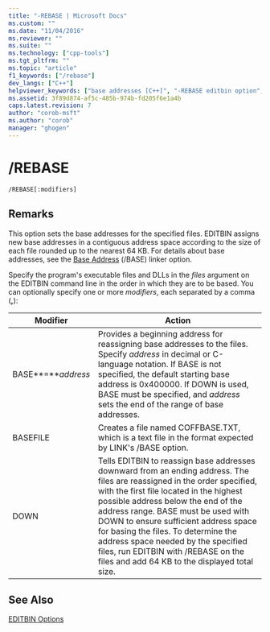 ```yaml
---
title: "-REBASE | Microsoft Docs"
ms.custom: ""
ms.date: "11/04/2016"
ms.reviewer: ""
ms.suite: ""
ms.technology: ["cpp-tools"]
ms.tgt_pltfrm: ""
ms.topic: "article"
f1_keywords: ["/rebase"]
dev_langs: ["C++"]
helpviewer_keywords: ["base addresses [C++]", "-REBASE editbin option", "REBASE editbin option", "DLLs [C++], linking", "executable files [C++], base address", "/REBASE editbin option [C++]"]
ms.assetid: 3f89d874-af5c-485b-974b-fd205f6e1a4b
caps.latest.revision: 7
author: "corob-msft"
ms.author: "corob"
manager: "ghogen"
---
```

# /REBASE
```  
/REBASE[:modifiers]  
```  
  
## Remarks  
 This option sets the base addresses for the specified files. EDITBIN assigns new base addresses in a contiguous address space according to the size of each file rounded up to the nearest 64 KB. For details about base addresses, see the [Base Address](../../build/reference/base-base-address.md) (/BASE) linker option.  
  
 Specify the program's executable files and DLLs in the *files* argument on the EDITBIN command line in the order in which they are to be based. You can optionally specify one or more *modifiers*, each separated by a comma (**,**):  
  
|Modifier|Action|  
|--------------|------------|  
|BASE**=***address*|Provides a beginning address for reassigning base addresses to the files. Specify *address* in decimal or C-language notation. If BASE is not specified, the default starting base address is 0x400000. If DOWN is used, BASE must be specified, and *address* sets the end of the range of base addresses.|  
|BASEFILE|Creates a file named COFFBASE.TXT, which is a text file in the format expected by LINK's /BASE option.|  
|DOWN|Tells EDITBIN to reassign base addresses downward from an ending address. The files are reassigned in the order specified, with the first file located in the highest possible address below the end of the address range. BASE must be used with DOWN to ensure sufficient address space for basing the files. To determine the address space needed by the specified files, run EDITBIN with /REBASE on the files and add 64 KB to the displayed total size.|  
  
## See Also  
 [EDITBIN Options](../../build/reference/editbin-options.md)